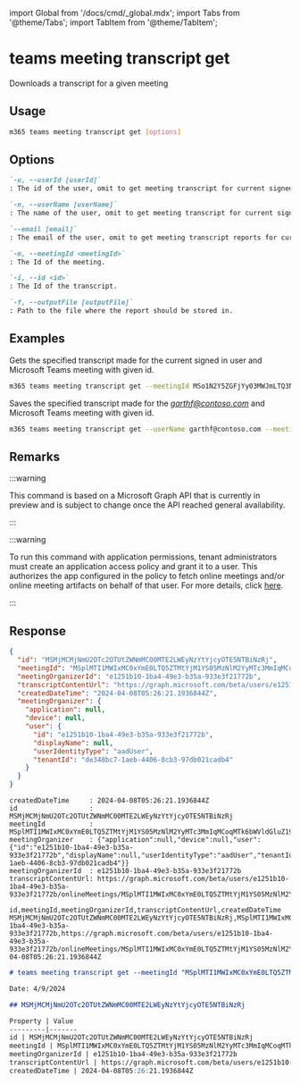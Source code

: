 import Global from '/docs/cmd/_global.mdx';
import Tabs from '@theme/Tabs';
import TabItem from '@theme/TabItem';

# teams meeting transcript get

Downloads a transcript for a given meeting

## Usage

```sh
m365 teams meeting transcript get [options]
```

## Options

```md definition-list
`-u, --userId [userId]`
: The id of the user, omit to get meeting transcript for current signed in user. Use either  `id`, `userName` or `email`, but not multiple.

`-n, --userName [userName]`
: The name of the user, omit to get meeting transcript for current signed in user. Use either `id`, `userName` or `email`, but not multiple.

`--email [email]`
: The email of the user, omit to get meeting transcript reports for current signed in user. Use either `id`, `userName` or `email`, but not multiple.

`-m, --meetingId <meetingId>`
: The Id of the meeting.

`-i, --id <id>`
: The Id of the transcript.

`-f, --outputFile [outputFile]`
: Path to the file where the report should be stored in.
```

<Global />

## Examples

Gets the specified transcript made for the current signed in user and Microsoft Teams meeting with given id.

```sh
m365 teams meeting transcript get --meetingId MSo1N2Y5ZGFjYy03MWJmLTQ3NDMtYjQxMy01M2EdFGkdRWHJlQ --id MSMjMCMjNzU3ODc2ZDYtOTcwMi00MDhkLWFkNDItOTE2ZDNmZjkwZGY4
```

Saves the specified transcript made for the _[garthf@contoso.com](mailto:garthf@contoso.com)_ and Microsoft Teams meeting with given id.

```sh
m365 teams meeting transcript get --userName garthf@contoso.com --meetingId MSo1N2Y5ZGFjYy03MWJmLTQ3NDMtYjQxMy01M2EdFGkdRWHJlQ --id MSMjMCMjNzU3ODc2ZDYtOTcwMi00MDhkLWFkNDItOTE2ZDNmZjkwZGY4 --outputFile c:/Transcript.vtt
```

## Remarks

:::warning

This command is based on a Microsoft Graph API that is currently in preview and is subject to change once the API reached general availability.

:::

:::warning

To run this command with application permissions, tenant administrators must create an application access policy and grant it to a user. This authorizes the app configured in the policy to fetch online meetings and/or online meeting artifacts on behalf of that user. For more details, click [here](https://learn.microsoft.com/graph/cloud-communication-online-meeting-application-access-policy).

:::

## Response

<Tabs>
  <TabItem value="JSON">

  ```json
  {
    "id": "MSMjMCMjNmU2OTc2OTUtZWNmMC00MTE2LWEyNzYtYjcyOTE5NTBiNzRj",
    "meetingId": "MSplMTI1MWIxMC0xYmE0LTQ5ZTMtYjM1YS05MzNlM2YyMTc3MmIqMCoqMTk6bWVldGluZ19OREJpWVROa05XVXRaakptWlMwMFl6QTRMVGd3TlRRdE16WTNaR014T1Rjek1tUTBAdGhyZWFkLnYy",
    "meetingOrganizerId": "e1251b10-1ba4-49e3-b35a-933e3f21772b",
    "transcriptContentUrl": "https://graph.microsoft.com/beta/users/e1251b10-1ba4-49e3-b35a-933e3f21772b/onlineMeetings/MSplMTI1MWIxMC0xYmE0LTQ5ZTMtYjM1YS05MzNlM2YyMTc3MmIqMCoqMTk6bWVldGluZ19OREJpWVROa05XVXRaakptWlMwMFl6QTRMVGd3TlRRdE16WTNaR014T1Rjek1tUTBAdGhyZWFkLnYy/transcripts/MSMjMCMjNmU2OTc2OTUtZWNmMC00MTE2LWEyNzYtYjcyOTE5NTBiNzRj/content",
    "createdDateTime": "2024-04-08T05:26:21.1936844Z",
    "meetingOrganizer": {
      "application": null,
      "device": null,
      "user": {
        "id": "e1251b10-1ba4-49e3-b35a-933e3f21772b",
        "displayName": null,
        "userIdentityType": "aadUser",
        "tenantId": "de348bc7-1aeb-4406-8cb3-97db021cadb4"
      }
    }
  }
  ```

  </TabItem>
  <TabItem value="Text">

  ```text
  createdDateTime     : 2024-04-08T05:26:21.1936844Z
  id                  : MSMjMCMjNmU2OTc2OTUtZWNmMC00MTE2LWEyNzYtYjcyOTE5NTBiNzRj
  meetingId           : MSplMTI1MWIxMC0xYmE0LTQ5ZTMtYjM1YS05MzNlM2YyMTc3MmIqMCoqMTk6bWVldGluZ19OREJpWVROa05XVXRaakptWlMwMFl6QTRMVGd3TlRRdE16WTNaR014T1Rjek1tUTBAdGhyZWFkLnYy
  meetingOrganizer    : {"application":null,"device":null,"user":{"id":"e1251b10-1ba4-49e3-b35a-933e3f21772b","displayName":null,"userIdentityType":"aadUser","tenantId":"de348bc7-1aeb-4406-8cb3-97db021cadb4"}}
  meetingOrganizerId  : e1251b10-1ba4-49e3-b35a-933e3f21772b
  transcriptContentUrl: https://graph.microsoft.com/beta/users/e1251b10-1ba4-49e3-b35a-933e3f21772b/onlineMeetings/MSplMTI1MWIxMC0xYmE0LTQ5ZTMtYjM1YS05MzNlM2YyMTc3MmIqMCoqMTk6bWVldGluZ19OREJpWVROa05XVXRaakptWlMwMFl6QTRMVGd3TlRRdE16WTNaR014T1Rjek1tUTBAdGhyZWFkLnYy/transcripts/MSMjMCMjNmU2OTc2OTUtZWNmMC00MTE2LWEyNzYtYjcyOTE5NTBiNzRj/content
  ```

  </TabItem>
  <TabItem value="CSV">

  ```csv
  id,meetingId,meetingOrganizerId,transcriptContentUrl,createdDateTime
  MSMjMCMjNmU2OTc2OTUtZWNmMC00MTE2LWEyNzYtYjcyOTE5NTBiNzRj,MSplMTI1MWIxMC0xYmE0LTQ5ZTMtYjM1YS05MzNlM2YyMTc3MmIqMCoqMTk6bWVldGluZ19OREJpWVROa05XVXRaakptWlMwMFl6QTRMVGd3TlRRdE16WTNaR014T1Rjek1tUTBAdGhyZWFkLnYy,e1251b10-1ba4-49e3-b35a-933e3f21772b,https://graph.microsoft.com/beta/users/e1251b10-1ba4-49e3-b35a-933e3f21772b/onlineMeetings/MSplMTI1MWIxMC0xYmE0LTQ5ZTMtYjM1YS05MzNlM2YyMTc3MmIqMCoqMTk6bWVldGluZ19OREJpWVROa05XVXRaakptWlMwMFl6QTRMVGd3TlRRdE16WTNaR014T1Rjek1tUTBAdGhyZWFkLnYy/transcripts/MSMjMCMjNmU2OTc2OTUtZWNmMC00MTE2LWEyNzYtYjcyOTE5NTBiNzRj/content,2024-04-08T05:26:21.1936844Z
  ```

  </TabItem>
  <TabItem value="Markdown">

  ```md
  # teams meeting transcript get --meetingId "MSplMTI1MWIxMC0xYmE0LTQ5ZTMtYjM1YS05MzNlM2YyMTc3MmIqMCoqMTk6bWVldGluZ19OREJpWVROa05XVXRaakptWlMwMFl6QTRMVGd3TlRRdE16WTNaR014T1Rjek1tUTBAdGhyZWFkLnYy" --id "MSMjMCMjNmU2OTc2OTUtZWNmMC00MTE2LWEyNzYtYjcyOTE5NTBiNzRj"

  Date: 4/9/2024

  ## MSMjMCMjNmU2OTc2OTUtZWNmMC00MTE2LWEyNzYtYjcyOTE5NTBiNzRj

  Property | Value
  ---------|-------
  id | MSMjMCMjNmU2OTc2OTUtZWNmMC00MTE2LWEyNzYtYjcyOTE5NTBiNzRj
  meetingId | MSplMTI1MWIxMC0xYmE0LTQ5ZTMtYjM1YS05MzNlM2YyMTc3MmIqMCoqMTk6bWVldGluZ19OREJpWVROa05XVXRaakptWlMwMFl6QTRMVGd3TlRRdE16WTNaR014T1Rjek1tUTBAdGhyZWFkLnYy
  meetingOrganizerId | e1251b10-1ba4-49e3-b35a-933e3f21772b
  transcriptContentUrl | https://graph.microsoft.com/beta/users/e1251b10-1ba4-49e3-b35a-933e3f21772b/onlineMeetings/MSplMTI1MWIxMC0xYmE0LTQ5ZTMtYjM1YS05MzNlM2YyMTc3MmIqMCoqMTk6bWVldGluZ19OREJpWVROa05XVXRaakptWlMwMFl6QTRMVGd3TlRRdE16WTNaR014T1Rjek1tUTBAdGhyZWFkLnYy/transcripts/MSMjMCMjNmU2OTc2OTUtZWNmMC00MTE2LWEyNzYtYjcyOTE5NTBiNzRj/content
  createdDateTime | 2024-04-08T05:26:21.1936844Z
  ```

  </TabItem>
</Tabs>
